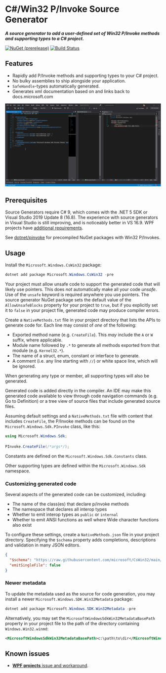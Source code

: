 # C#/Win32 P/Invoke Source Generator

***A source generator to add a user-defined set of Win32 P/Invoke methods and supporting types to a C# project.***

[![NuGet (prerelease)](https://img.shields.io/nuget/vpre/Microsoft.Windows.CsWin32)](https://www.nuget.org/packages/Microsoft.Windows.CsWin32) [![Build Status](https://dev.azure.com/microsoft/Dart/_apis/build/status/microsoft.CsWin32?branchName=main)](https://dev.azure.com/microsoft/Dart/_build/latest?definitionId=60888&branchName=main)

## Features

* Rapidly add P/Invoke methods and supporting types to your C# project.
* No bulky assemblies to ship alongside your application.
* `SafeHandle`-types automatically generated.
* Generates xml documentation based on and links back to docs.microsoft.com

![Animation demonstrating p/invoke code generation](doc/demo.gif)

## Prerequisites

Source Generators require C# 9, which comes with the .NET 5 SDK or Visual Studio 2019 Update 8 (16.8).
The experience with source generators in Visual Studio is still improving, and is noticeably better in VS 16.9. WPF projects have [additional requirements](https://github.com/microsoft/CsWin32/issues/7).

See [dotnet/pinvoke](https://github.com/dotnet/pinvoke) for precompiled NuGet packages with Win32 P/Invokes.

## Usage

Install the `Microsoft.Windows.CsWin32` package:

```ps1
dotnet add package Microsoft.Windows.CsWin32 -pre
```

Your project must allow unsafe code to support the generated code that will likely use pointers.
This does *not* automatically make all your code *unsafe*.
Use of the `unsafe` keyword is required anywhere you use pointers.
The source generator NuGet package sets the default value of the `AllowUnsafeBlocks` property for your project to `true`,
but if you explicitly set it to `false` in your project file, generated code may produce compiler errors.

Create a `NativeMethods.txt` file in your project directory that lists the APIs to generate code for.
Each line may consist of *one* of the following:

* Exported method name (e.g. `CreateFile`). This *may* include the `A` or `W` suffix, where applicable.
* Module name followed by `.*` to generate all methods exported from that module (e.g. `Kernel32.*`).
* The name of a struct, enum, constant or interface to generate.
* A comment (i.e. any line starting with `//`) or white space line, which will be ignored.

When generating any type or member, all supporting types will also be generated.

Generated code is added directly in the compiler.
An IDE may make this generated code available to view through code navigation commands (e.g. Go to Definition) or a tree view of source files that include generated source files.

Assuming default settings and a `NativeMethods.txt` file with content that includes `CreateFile`, the P/Invoke methods can be found on the `Microsoft.Windows.Sdk.PInvoke` class, like this:

```cs
using Microsoft.Windows.Sdk;

PInvoke.CreateFile(/*args*/);
```

Constants are defined on the `Microsoft.Windows.Sdk.Constants` class.

Other supporting types are defined within the `Microsoft.Windows.Sdk` namespace.

### Customizing generated code

Several aspects of the generated code can be customized, including:

* The name of the class(es) that declare p/invoke methods
* The namespace that declares all interop types
* Whether to emit interop types as `public` or `internal`
* Whether to emit ANSI functions as well where Wide character functions also exist

To configure these settings, create a `NativeMethods.json` file in your project directory.
Specifying the `$schema` property adds completions, descriptions and validation in many JSON editors.

```json
{
  "$schema": "https://raw.githubusercontent.com/microsoft/CsWin32/main/src/Microsoft.Windows.CsWin32/settings.schema.json",
  "emitSingleFile": false
}
```

### Newer metadata

To update the metadata used as the source for code generation, you may install a newer `Microsoft.Windows.SDK.Win32Metadata` package:

```ps1
dotnet add package Microsoft.Windows.SDK.Win32Metadata -pre
```

Alternatively, you may set the `MicrosoftWindowsSdkWin32MetadataBasePath` property in your project file to the path of the directory containing `Windows.Win32.winmd`:

```xml
<MicrosoftWindowsSdkWin32MetadataBasePath>c:\path\to\dir</MicrosoftWindowsSdkWin32MetadataBasePath>
```

## Known issues

- [**WPF projects** issue and workaround](https://github.com/microsoft/CsWin32/issues/7).
